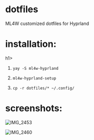 # dotfiles
ML4W customized dotfiles for Hyprland

<h1>installation:</h1>h1>

1. <code>yay -S ml4w-hyprland</code>

2. <code>ml4w-hyprland-setup</code>

3. <code>cp -r dotfiles/* ~/.config/</code>

<h1>screenshots:</h1>

![IMG_2453](https://github.com/user-attachments/assets/a47f0a5f-1cd6-4762-87b7-89e7ecfe7fb9)

![IMG_2460](https://github.com/user-attachments/assets/e75616b1-83a4-4300-8c20-6eb43d938498)

